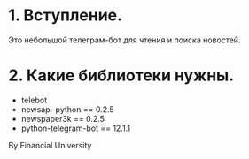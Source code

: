 
# 1. Вступление.

Это небольшой телеграм-бот для чтения и поиска новостей.

# 2. Какие библиотеки нужны.

* telebot
* newsapi-python == 0.2.5
* newspaper3k == 0.2.5
* python-telegram-bot == 12.1.1




By Financial University